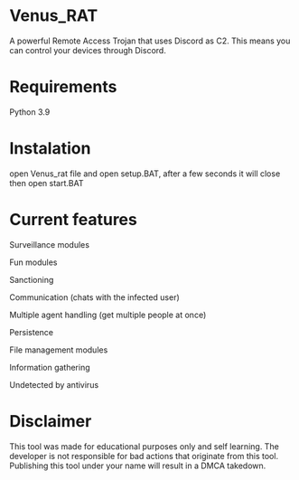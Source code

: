 # Venus_RAT

A powerful Remote Access Trojan that uses Discord as C2. This means you can control your devices through Discord.

# Requirements

Python 3.9

# Instalation

open Venus_rat file and open setup.BAT, after a few seconds it will close then open start.BAT

# Current features

Surveillance modules

Fun modules

Sanctioning

Communication (chats with the infected user)

Multiple agent handling (get multiple people at once)

Persistence

File management modules

Information gathering

Undetected by antivirus

# Disclaimer
This tool was made for educational purposes only and self learning. The developer is not responsible for bad actions that originate from this tool. Publishing this tool under your name will result in a DMCA takedown.
